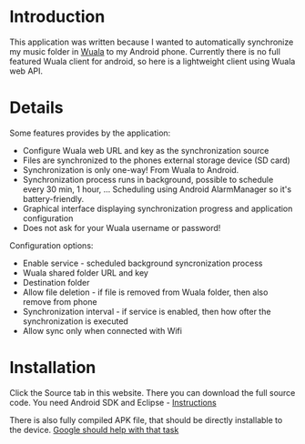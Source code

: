 # Introduction #

This application was written because I wanted to automatically synchronize my music folder in [Wuala](http://www.wuala.com) to my Android phone. Currently there is no full featured Wuala client for android, so here is a lightweight client using Wuala web API.


# Details #

Some features provides by the application:
  * Configure Wuala web URL and key as the synchronization source
  * Files are synchronized to the phones external storage device (SD card)
  * Synchronization is only one-way! From Wuala to Android.
  * Synchronization process runs in background, possible to schedule every 30 min, 1 hour, ... Scheduling using Android AlarmManager so it's battery-friendly.
  * Graphical interface displaying synchronization progress and application configuration
  * Does not ask for your Wuala username or password!

Configuration options:
  * Enable service - scheduled background syncronization process
  * Wuala shared folder URL and key
  * Destination folder
  * Allow file deletion - if file is removed from Wuala folder, then also remove from phone
  * Synchronization interval - if service is enabled, then how ofter the synchronization is executed
  * Allow sync only when connected with Wifi

# Installation #

Click the Source tab in this website. There you can download the full source code.
You need Android SDK and Eclipse - [Instructions](http://developer.android.com/guide/developing/eclipse-adt.html)

There is also fully compiled APK file, that should be directly installable to the device. [Google should help with that task](http://www.google.ee/search?q=install+apk+file+on+android)